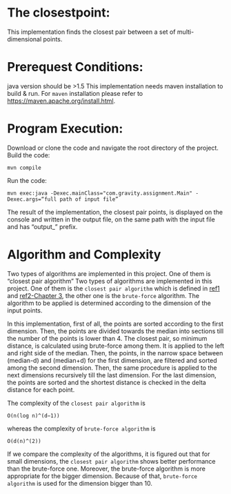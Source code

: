 # The closestpoint:
This implementation finds the closest pair between a set of multi-dimensional points.
# Prerequest Conditions:
java version should be >1.5
This implementation needs maven installation to build & run.  For `maven` installation please refer to https://maven.apache.org/install.html.
# Program Execution:
Download or clone the code and navigate the root directory of the project.
Build the code:
```
mvn compile
```
Run the code:
```
mvn exec:java -Dexec.mainClass="com.gravity.assignment.Main" -Dexec.args=“full path of input file”
```
The result of the implementation, the closest pair points, is displayed on the console and written in the output file, on the same path with the input file and has “output_” prefix.  
# Algorithm and Complexity
Two types of algorithms are implemented in this project. One of them is “closest pair algorithm” Two types of algorithms are implemented in this project. One of them is the `closest pair algorithm` which is defined in [ref1](https://www.cs.ucsb.edu/~suri/cs235/ClosestPair.pdf) and [ref2-Chapter 3](http://citeseerx.ist.psu.edu/viewdoc/download?doi=10.1.1.366.9611&rep=rep1&type=pdf), the other one is the `brute-force` algorithm. The algorithm to be applied is determined according to the dimension of the input points. 

In this implementation, first of all, the points are sorted according to the first dimension. Then, the points are divided towards the median into sections till the number of the points is lower than 4. The closest pair, so minimum distance, is calculated using brute-force among them. It is applied to the left and right side of the median. Then, the points, in the narrow space between (median-d) and (median+d) for the first dimension, are filtered and sorted among the second dimension. Then, the same procedure is applied to the next dimensions recursively till the last dimension. For the  last dimension, the points are sorted and the shortest distance is checked in the delta distance for each point. 

The complexity of the `closest pair algorithm` is
```
O(n(log n)^(d−1))
```
whereas the complexity of `brute-force algorithm` is
```
O(d(n)^(2))
```

If we compare the complexity of the algorithms, it is figured out that for small dimensions, the `closest pair algorithm` shows better performance than the brute-force one. Moreover, the brute-force algorithm is more appropriate for the bigger dimension. Because of that,   `brute-force algorithm` is used for the dimension bigger than 10. 
